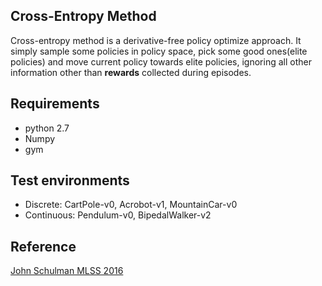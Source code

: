 ## Cross-Entropy Method

Cross-entropy method is a derivative-free policy optimize approach. It simply sample some policies in policy space, pick some good ones(elite policies) and move current policy towards elite policies, ignoring all other information other than **rewards** collected during episodes.

## Requirements
* python 2.7  
* Numpy  
* gym

## Test environments  
* Discrete: CartPole-v0,  Acrobot-v1, MountainCar-v0  
* Continuous:  Pendulum-v0, BipedalWalker-v2  


## Reference  
[John Schulman MLSS 2016](http://rl-gym-doc.s3-website-us-west-2.amazonaws.com/mlss/lab1.html)  
